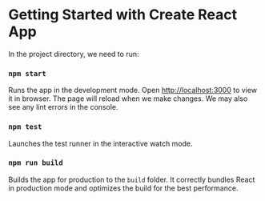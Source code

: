 # Getting Started with Create React App

In the project directory, we need to run:

### `npm start`

Runs the app in the development mode.
Open [http://localhost:3000](http://localhost:3000) to view it in browser.
The page will reload when we make changes.
We may also see any lint errors in the console.

### `npm test`

Launches the test runner in the interactive watch mode.

### `npm run build`

Builds the app for production to the `build` folder.
It correctly bundles React in production mode and optimizes the build for the best performance.

